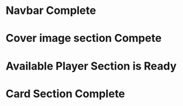 # Navbar Complete
# Cover image section Compete
# Available Player Section is Ready
# Card Section Complete



